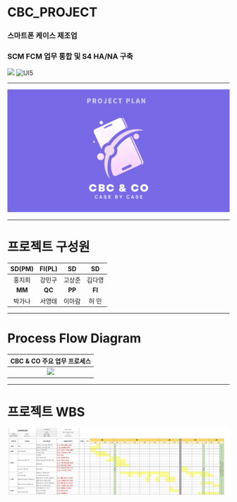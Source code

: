 # CBC_PROJECT
### 스마트폰 케이스 제조업 
### SCM FCM 업무 통합 및 S4 HA/NA 구축


![](https://img.shields.io/badge/ABAP-S4HA%2FNA-blue) ![UI5](https://img.shields.io/badge/UI5-FIORI-blue)

---

![CBC로고](./CBC_CO_LOGO.png)

---
# 프로젝트 구성원


<table>
<thead>
<tr>
<th style="text-align:center"><strong>SD(PM)</strong></th>
<th style="text-align:center"><strong>FI(PL)</strong></th>
<th style="text-align:center"><strong>SD</strong></th>
<th style="text-align:center"><strong>SD</strong></th>
</tr>
</thead>
<tbody>
<tr>
<td style="text-align:center">홍지희</td>
<td style="text-align:center">강민구</td>
<td style="text-align:center">고상준</td>
<td style="text-align:center">김다영</td>
</tr>
<tr>
<td style="text-align:center"><strong>MM</strong></td>
<td style="text-align:center"><strong>QC</strong></td>
<td style="text-align:center"><strong>PP</strong></td>
<td style="text-align:center"><strong>FI</strong></td>
</tr>
<tr>
<td style="text-align:center">박가나</td>
<td style="text-align:center">서영태</td>
<td style="text-align:center">이아람</td>
<td style="text-align:center">허  민</td>
</tr>
</tbody>
</table>



---

# Process Flow Diagram
|CBC & CO 주요 업무 프로세스|
|:---:|
|![](./Showcse_PFD_V5.1.drawio.png)|

---

# 프로젝트 WBS
![CBC WBS](./CBC_WBS.png)

